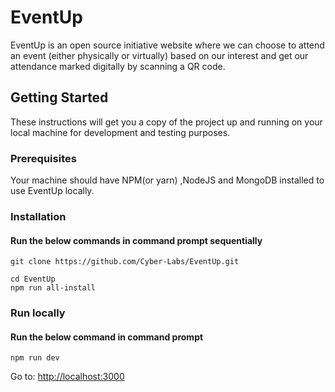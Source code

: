 # EventUp

EventUp is an open source initiative website where we can choose to attend an event (either physically or virtually) based on our interest and get our attendance marked digitally by scanning a QR code.

## Getting Started

These instructions will get you a copy of the project up and running on your local machine for development and testing purposes.

### Prerequisites

Your machine should have NPM(or yarn) ,NodeJS and MongoDB installed to use EventUp locally.

### Installation

#### Run the below commands in command prompt sequentially

```
git clone https://github.com/Cyber-Labs/EventUp.git
```

```
cd EventUp
npm run all-install
```

### Run locally

#### Run the below command in command prompt

```
npm run dev
```
Go to: [http://localhost:3000](http://localhost:3000)